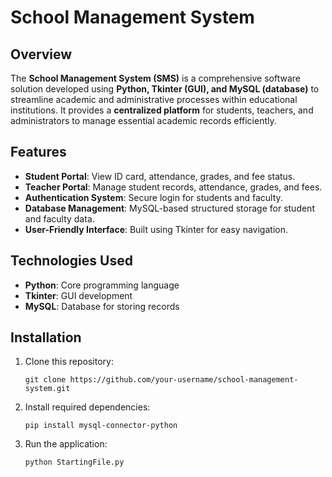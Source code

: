 

# School Management System

## Overview
The **School Management System (SMS)** is a comprehensive software solution developed using **Python, Tkinter (GUI), and MySQL (database)** to streamline academic and administrative processes within educational institutions. It provides a **centralized platform** for students, teachers, and administrators to manage essential academic records efficiently.

## Features
- **Student Portal**: View ID card, attendance, grades, and fee status.
- **Teacher Portal**: Manage student records, attendance, grades, and fees.
- **Authentication System**: Secure login for students and faculty.
- **Database Management**: MySQL-based structured storage for student and faculty data.
- **User-Friendly Interface**: Built using Tkinter for easy navigation.

## Technologies Used
- **Python**: Core programming language
- **Tkinter**: GUI development
- **MySQL**: Database for storing records

## Installation
1. Clone this repository:  
   ```
   git clone https://github.com/your-username/school-management-system.git
   ```
2. Install required dependencies:  
   ```
   pip install mysql-connector-python
   ```
3. Run the application:  
   ```
   python StartingFile.py
   ```

